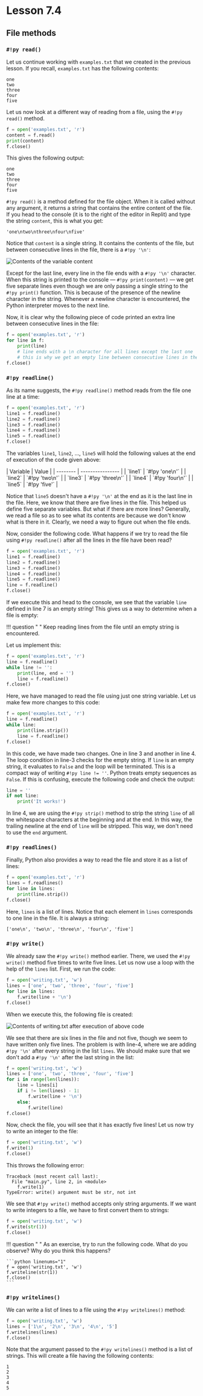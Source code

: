 # Lesson 7.4

## File methods

### `#!py read()`

Let us continue working with `examples.txt` that we created in the previous lesson. If you recall, `examples.txt` has the following contents:

``` linenums="1"
one
two
three
four
five
```

Let us now look at a different way of reading from a file, using the `#!py read()` method.

```python linenums="1"
f = open('examples.txt', 'r')
content = f.read()
print(content)
f.close()
```

This gives the following output:

``` linenums="1"
one
two
three
four
five
```

`#!py read()` is a method defined for the file object. When it is called without any argument, it returns a string that contains the entire content of the file. If you head to the console (it is to the right of the editor in Replit) and type the string `content`, this is what you get:

```
'one\ntwo\nthree\nfour\nfive'
```

Notice that `content` is a single string. It contains the contents of the file, but between consecutive lines in the file, there is a `#!py '\n'`:

<!-- Not sure about the need for this image -->

![Contents of the variable content](../assets/images/img-51.png)

Except for the last line, every line in the file ends with a `#!py '\n'` character. When this string is printed to the console — `#!py print(content)` — we get five separate lines even though we are only passing a single string to the `#!py print()` function. This is because of the presence of the newline character in the string. Whenever a newline character is encountered, the Python interpreter moves to the next line.

Now, it is clear why the following piece of code printed an extra line between consecutive lines in the file:

```python
f = open('examples.txt', 'r')
for line in f:
    print(line)		
    # line ends with a \n character for all lines except the last one
    # this is why we get an empty line between consecutive lines in the console
f.close()
```

<!-- Can improve the flow of this section -->

### `#!py readline()`

As its name suggests, the `#!py readline()` method reads from the file one line at a time:

```python linenums="1"
f = open('examples.txt', 'r')
line1 = f.readline()
line2 = f.readline()
line3 = f.readline()
line4 = f.readline()
line5 = f.readline()
f.close()
```

The variables `line1`, `line2`, …, `line5` will hold the following values at the end of execution of the code given above:

<div class="center" markdown>
| Variable | Value            |
| -------- | ---------------- |
| `line1`  | `#!py 'one\n'`   |
| `line2`  | `#!py 'two\n'`   |
| `line3`  | `#!py 'three\n'` |
| `line4`  | `#!py 'four\n'`  |
| `line5`  | `#!py 'five'`    |
</div>

Notice that `line5` doesn't have a `#!py '\n'` at the end as it is the last line in the file. Here, we know that there are five lines in the file. This helped us define five separate variables. But what if there are more lines? Generally, we read a file so as to see what its contents are because we don't know what is there in it. Clearly, we need a way to figure out when the file ends.

Now, consider the following code. What happens if we try to read the file using `#!py readline()` after all the lines in the file have been read?

```python linenums="1"
f = open('examples.txt', 'r')
line1 = f.readline()
line2 = f.readline()
line3 = f.readline()
line4 = f.readline()
line5 = f.readline()
line = f.readline()
f.close()
```

If we execute this and head to the console, we see that the variable `line` defined in line 7 is an empty string! This gives us a way to determine when a file is empty:

!!! question " "
    Keep reading lines from the file until an empty string is encountered.

Let us implement this:

```python linenums="1"
f = open('examples.txt', 'r')
line = f.readline()
while line != '':
    print(line, end = '')
    line = f.readline()
f.close()
```

Here, we have managed to read the file using just one string variable. Let us make few more changes to this code:

```python linenums="1"
f = open('examples.txt', 'r')
line = f.readline()
while line:
    print(line.strip())
    line = f.readline()
f.close()
```

In this code, we have made two changes. One in line 3 and another in line 4. The loop condition in line-3  checks for the empty string. If `line` is an empty string, it evaluates to `False` and the loop will be terminated. This is a compact way of writing `#!py line != ''`. Python treats empty sequences as `False`. If this is confusing, execute the following code and check the output:

```python linenums="1"
line = ''
if not line:
    print('It works!')	
```

In line 4, we are using the `#!py strip()` method to strip the string `line` of all the whitespace characters at the beginning and at the end. In this way, the trailing newline at the end of `line` will be stripped. This way, we don't need to use the `end` argument.

### `#!py readlines()`

Finally, Python also provides a way to read the file and store it as a list of lines:

```python linenums="1"
f = open('examples.txt', 'r')
lines = f.readlines()
for line in lines:
    print(line.strip())
f.close()
```

Here, `lines` is a list of lines. Notice that each element in `lines` corresponds to one line in the file. It is always a string:

```
['one\n', 'two\n', 'three\n', 'four\n', 'five']
```



### `#!py write()`

We already saw the `#!py write()` method earlier. There, we used the `#!py write()` method five times to write five lines. Let us now use a loop with the help of the `lines` list. First, we run the code:

```python linenums="1"
f = open('writing.txt', 'w')
lines = ['one', 'two', 'three', 'four', 'five']
for line in lines:
    f.write(line + '\n')
f.close()
```

When we execute this, the following file is created:

![Contents of writing.txt after execution of above code](../assets/images/img-54.png)



We see that there are six lines in the file and not five, though we seem to have written only five lines. The problem is with line-4, where we are adding `#!py '\n'` after every string in the list `lines`. We should make sure that we don't add a `#!py '\n'` after the last string in the list:

```python
f = open('writing.txt', 'w')
lines = ['one', 'two', 'three', 'four', 'five']
for i in range(len(lines)):
    line = lines[i]
    if i != len(lines) - 1:
	    f.write(line + '\n')
    else:
        f.write(line)
f.close()
```

Now, check the file, you will see that it has exactly five lines! Let us now try to write an integer to the file:

```python
f = open('writing.txt', 'w')
f.write(1)
f.close()
```

This throws the following error:

```pycon
Traceback (most recent call last):
  File "main.py", line 2, in <module>
    f.write(1)
TypeError: write() argument must be str, not int
```

We see that `#!py write()` method accepts only string arguments. If we want to write integers to a file, we have to first convert them to strings:

```python linenums="1"
f = open('writing.txt', 'w')
f.write(str(1))
f.close()
```

!!! question " "
    As an exercise, try to run the following code. What do you observe? Why do you think this happens?

    ```python linenums="1"
    f = open('writing.txt', 'w')
    f.writeline(str(1))
    f.close()
    ```



### `#!py writelines()`

We can write a list of lines to a file using the `#!py writelines()` method:

```python linenums="1"
f = open('writing.txt', 'w')
lines = ['1\n', '2\n', '3\n', '4\n', '5']
f.writelines(lines)
f.close()
```

Note that the argument passed to the `#!py writelines()` method is a list of strings. This will create a file having the following contents:

``` linenums="1"
1
2
3
4
5
```



